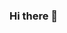 ### Hi there 👋

<!--
**mikelee53/mikelee53** is a ✨ _special_ ✨ repository because its `README.md` (this file) appears on your GitHub profile.

 [GitHub Pages](https://pages.github.com/)

Here are some ideas to get you started:

- 🔭 I’m currently working on ...
- 🌱 I’m currently learning ...
- 👯 I’m looking to collaborate on ...
- 🤔 I’m looking for help with ...
- 💬 Ask me about ...
- 📫 How to reach me: ...
- 😄 Pronouns: ...
- ⚡ Fun fact: ...
-->
